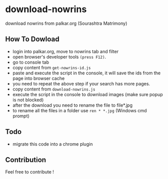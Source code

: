 # download-nowrins
download nowrins from palkar.org (Sourashtra Matrimony)

## How To Dowload
- login into palkar.org, move to nowrins tab and filter
- open browser's developer tools `(press F12)`.
- go to console tab
- copy content from `get-nowrins-id.js`
- paste and execute the script in the console, it will save the ids from the page into browser cache
- you need to repeat the above step if your search has more pages.
- copy content from `download-nowrins.js`
- execute the script in the console to download images (make sure popup is not blocked)
- after the download you need to rename the file to file*.jpg
- to rename all the files in a folder use `ren * *.jpg` (Windows cmd prompt)

## Todo
- migrate this code into a chrome plugin

## Contribution
Feel free to contribute !
